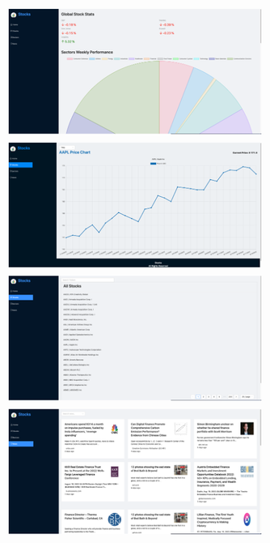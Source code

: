 <p align = "center">
    <img alt="Home" src="/pictures/Home.png" width ="500"/>
</p>

<p align="center">
    <img alt="Chart" src="/pictures/Chart.png" width ="500"/>
</p>

<p align="center">
    <img alt="List" src="/pictures/List.png" width ="500"/>
</p>

<p align="center">
    <img alt="News" src="/pictures/News.png" width ="500"/>
</p>


